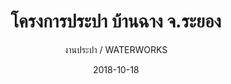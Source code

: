 ---
title: โครงการประปา   บ้านฉาง  จ.ระยอง
subtitle: งานประปา / WATERWORKS
layout: default
modal-id: 22
date: 2018-10-18
img: w5.JPG
thumbnail: w5.JPG
alt: image-alt
project-date: พ.ศ. 2543 - พ.ศ. 2544
# client: Start Bootstrap
category: งานประปา / WATERWORKS
description: โครงการก่อสร้าง ปรับปรุง ขยายการประปา บ้านฉาง ประกอบด้วยงาน อ่างเก็บน้ำดิบ สถานีสูบน้ำ สารตกตะกอน  งานวางท่อประปา  และส่วนประกอบอื่นๆ ( พ.ศ. 2543 - พ.ศ. 2544 )
---